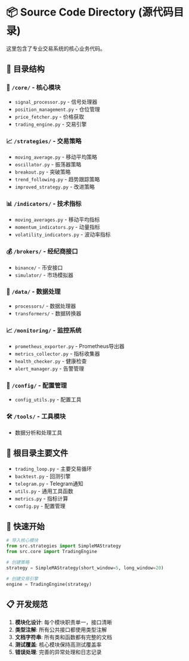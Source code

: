 # 📦 Source Code Directory (源代码目录)

这里包含了专业交易系统的核心业务代码。

## 📂 目录结构

### 🧠 `/core/` - 核心模块
- `signal_processor.py` - 信号处理器
- `position_management.py` - 仓位管理
- `price_fetcher.py` - 价格获取
- `trading_engine.py` - 交易引擎

### 📈 `/strategies/` - 交易策略
- `moving_average.py` - 移动平均策略
- `oscillator.py` - 振荡器策略
- `breakout.py` - 突破策略
- `trend_following.py` - 趋势跟踪策略
- `improved_strategy.py` - 改进策略

### 📊 `/indicators/` - 技术指标
- `moving_averages.py` - 移动平均指标
- `momentum_indicators.py` - 动量指标
- `volatility_indicators.py` - 波动率指标

### 💰 `/brokers/` - 经纪商接口
- `binance/` - 币安接口
- `simulator/` - 市场模拟器

### 📁 `/data/` - 数据处理
- `processors/` - 数据处理器
- `transformers/` - 数据转换器

### 📈 `/monitoring/` - 监控系统
- `prometheus_exporter.py` - Prometheus导出器
- `metrics_collector.py` - 指标收集器
- `health_checker.py` - 健康检查
- `alert_manager.py` - 告警管理

### 🔧 `/config/` - 配置管理
- `config_utils.py` - 配置工具

### 🛠️ `/tools/` - 工具模块
- 数据分析和处理工具

## 📝 根目录主要文件

- `trading_loop.py` - 主要交易循环
- `backtest.py` - 回测引擎
- `telegram.py` - Telegram通知
- `utils.py` - 通用工具函数
- `metrics.py` - 指标计算
- `config.py` - 配置管理

## 🚀 快速开始

```python
# 导入核心模块
from src.strategies import SimpleMAStrategy
from src.core import TradingEngine

# 创建策略
strategy = SimpleMAStrategy(short_window=5, long_window=20)

# 创建交易引擎
engine = TradingEngine(strategy)
```

## 📋 开发规范

1. **模块化设计**: 每个模块职责单一，接口清晰
2. **类型注解**: 所有公共接口都使用类型注解
3. **文档字符串**: 所有类和函数都有完整的文档
4. **测试覆盖**: 核心模块保持高测试覆盖率
5. **错误处理**: 完善的异常处理和日志记录 